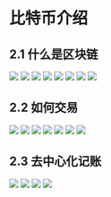# 比特币介绍

## 2.1 什么是区块链
![](https://img3.doubanio.com/view/photo/l/public/p2533822934.webp)
![](https://img1.doubanio.com/view/photo/l/public/p2533822928.webp)
![](https://img3.doubanio.com/view/photo/l/public/p2533822932.webp)
![](https://img1.doubanio.com/view/photo/l/public/p2533822929.webp)
![](https://img3.doubanio.com/view/photo/l/public/p2533822931.webp)
![](https://img1.doubanio.com/view/photo/l/public/p2533822937.webp)
![](https://img3.doubanio.com/view/photo/l/public/p2533822935.webp)
![](https://img3.doubanio.com/view/photo/l/public/p2533822930.webp)

## 2.2 如何交易
![](https://img1.doubanio.com/view/photo/l/public/p2533822977.webp)
![](https://img3.doubanio.com/view/photo/l/public/p2533822980.webp)
![](https://img1.doubanio.com/view/photo/l/public/p2533822969.webp)
![](https://img3.doubanio.com/view/photo/l/public/p2533822974.webp)
![](https://img1.doubanio.com/view/photo/l/public/p2533822967.webp)
![](https://img3.doubanio.com/view/photo/l/public/p2533822973.webp)
![](https://img1.doubanio.com/view/photo/l/public/p2533822968.webp)

## 2.3 去中心化记账
![](https://img1.doubanio.com/view/photo/l/public/p2533822978.webp)
![](https://img3.doubanio.com/view/photo/l/public/p2533822971.webp)
![](https://img3.doubanio.com/view/photo/l/public/p2533823010.webp)
![](https://img3.doubanio.com/view/photo/l/public/p2533823011.webp)
